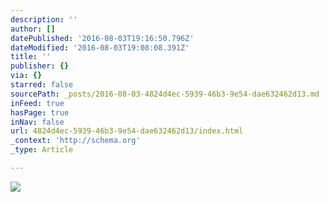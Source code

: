```yaml
---
description: ''
author: []
datePublished: '2016-08-03T19:16:50.796Z'
dateModified: '2016-08-03T19:08:08.391Z'
title: ''
publisher: {}
via: {}
starred: false
sourcePath: _posts/2016-08-03-4824d4ec-5939-46b3-9e54-dae632462d13.md
inFeed: true
hasPage: true
inNav: false
url: 4824d4ec-5939-46b3-9e54-dae632462d13/index.html
_context: 'http://schema.org'
_type: Article

---
```

![](https://the-grid-user-content.s3-us-west-2.amazonaws.com/face822f-dce5-4bfa-aa99-fb2b0a2122ca.png)